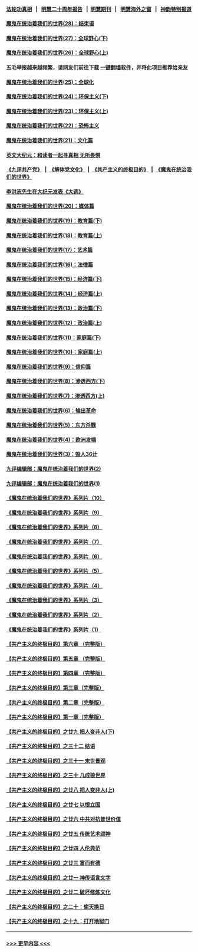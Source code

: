 #### [法轮功真相](https://github.com/gfw-breaker/truth/blob/master/README.md?t=0) &nbsp;&nbsp;|&nbsp;&nbsp; [明慧二十周年报告](https://github.com/gfw-breaker/mh-reports/blob/master/README.md?t=0) &nbsp;&nbsp;|&nbsp;&nbsp;[明慧期刊](https://github.com/gfw-breaker/mh-qikan) &nbsp;&nbsp;|&nbsp;&nbsp; [明慧海外之窗](https://github.com/gfw-breaker/mh-news/blob/master/README.md?t=0) &nbsp;&nbsp;|&nbsp;&nbsp; [神韵特别报道](https://github.com/gfw-breaker/mh-news/blob/master/shenyun.md?t=0)
#### [魔鬼在统治着我们的世界(28)：结束语](../pages/nsc422/n10936246.md?t=06250601) 
#### [魔鬼在统治着我们的世界(27)：全球野心(下)](../pages/nsc422/n10928319.md?t=06250601) 
#### [魔鬼在统治着我们的世界(26)：全球野心(上)](../pages/nsc422/n10900318.md?t=06250601) 
#### 五毛举报越来越频繁，请网友们前往下载 [一键翻墙软件](https://github.com/gfw-breaker/ssr-accounts)，并将此项目推荐给亲友
#### [魔鬼在统治着我们的世界(25)：全球化](../pages/nsc422/n10788205.md?t=06250601) 
#### [魔鬼在统治着我们的世界(24)：环保主义(下)](../pages/nsc422/n10695307.md?t=06250601) 
#### [魔鬼在统治着我们的世界(23)：环保主义(上)](../pages/nsc422/n10688613.md?t=06250601) 
#### [魔鬼在统治着我们的世界(22)：恐怖主义](../pages/nsc422/n10614727.md?t=06250601) 
#### [魔鬼在统治着我们的世界(21)：文化篇](../pages/nsc422/n10597706.md?t=06250601) 
#### [英文大纪元：和读者一起寻真相 无所畏惧](../pages/nsc422/n12542027.md?t=06250601) 
#### [《九评共产党》](https://github.com/begood0513/9ping.md/blob/master/README.md) &nbsp;|&nbsp; [《解体党文化》](../../../../jtdwh.md/blob/master/README.md)  &nbsp;|&nbsp; [《共产主义的终极目的》](../../../../gczydzjmd.md/blob/master/README.md) &nbsp;|&nbsp; [《魔鬼在统治我们的世界》](../../../../mgztzwmdsj.md/blob/master/README.md) 
#### [李洪志先生在大纪元发表《大选》](../pages/nsc422/n12534746.md?t=06250601) 
#### [魔鬼在统治着我们的世界(20)：媒体篇](../pages/nsc422/n10586579.md?t=06250601) 
#### [魔鬼在统治着我们的世界(19)：教育篇(下)](../pages/nsc422/n10564808.md?t=06250601) 
#### [魔鬼在统治着我们的世界(18)：教育篇(上)](../pages/nsc422/n10526970.md?t=06250601) 
#### [魔鬼在统治着我们的世界(17)：艺术篇](../pages/nsc422/n10499093.md?t=06250601) 
#### [魔鬼在统治着我们的世界(16)：法律篇](../pages/nsc422/n10485969.md?t=06250601) 
#### [魔鬼在统治着我们的世界(15)：经济篇(下)](../pages/nsc422/n10469975.md?t=06250601) 
#### [魔鬼在统治着我们的世界(14)：经济篇(上)](../pages/nsc422/n10457370.md?t=06250601) 
#### [魔鬼在统治着我们的世界(13)：政治篇(下)](../pages/nsc422/n10448270.md?t=06250601) 
#### [魔鬼在统治着我们的世界(12)：政治篇(上)](../pages/nsc422/n10444576.md?t=06250601) 
#### [魔鬼在统治着我们的世界(11)：家庭篇(下)](../pages/nsc422/n10440961.md?t=06250601) 
#### [魔鬼在统治着我们的世界(10)：家庭篇(上)](../pages/nsc422/n10435448.md?t=06250601) 
#### [魔鬼在统治着我们的世界(9)：信仰篇](../pages/nsc422/n10432159.md?t=06250601) 
#### [魔鬼在统治着我们的世界(8)：渗透西方(下)](../pages/nsc422/n10429603.md?t=06250601) 
#### [魔鬼在统治着我们的世界(7)：渗透西方(上)](../pages/nsc422/n10426013.md?t=06250601) 
#### [魔鬼在统治着我们的世界(6)：输出革命](../pages/nsc422/n10421536.md?t=06250601) 
#### [魔鬼在统治着我们的世界(5)：东方杀戮](../pages/nsc422/n10417707.md?t=06250601) 
#### [魔鬼在统治着我们的世界(4)：欧洲发端](../pages/nsc422/n10414890.md?t=06250601) 
#### [魔鬼在统治着我们的世界(3)：毁人36计](../pages/nsc422/n10411583.md?t=06250601) 
#### [九评编辑部：魔鬼在统治着我们的世界(2)](../pages/nsc422/n10410036.md?t=06250601) 
#### [九评编辑部：魔鬼在统治着我们的世界(1)](../pages/nsc422/n10406825.md?t=06250601) 
#### [《魔鬼在统治着我们的世界》系列片（10）](../pages/nsc422/n12292670.md?t=06250601) 
#### [《魔鬼在统治着我们的世界》系列片（9）](../pages/nsc422/n12290859.md?t=06250601) 
#### [《魔鬼在统治着我们的世界》系列片（8）](../pages/nsc422/n12287445.md?t=06250601) 
#### [《魔鬼在统治着我们的世界》系列片（7）](../pages/nsc422/n12283425.md?t=06250601) 
#### [《魔鬼在统治着我们的世界》系列片（6）](../pages/nsc422/n12282314.md?t=06250601) 
#### [《魔鬼在统治着我们的世界》系列片（5）](../pages/nsc422/n12281419.md?t=06250601) 
#### [《魔鬼在统治着我们的世界》系列片（4）](../pages/nsc422/n12274024.md?t=06250601) 
#### [《魔鬼在统治着我们的世界》系列片（3）](../pages/nsc422/n12271322.md?t=06250601) 
#### [《魔鬼在统治着我们的世界》系列片（2）](../pages/nsc422/n12269049.md?t=06250601) 
#### [《魔鬼在统治着我们的世界》系列片（1）](../pages/nsc422/n12267575.md?t=06250601) 
#### [【共产主义的终极目的】第六章 （完整版）](../pages/nsc422/n11428913.md?t=06250601) 
#### [【共产主义的终极目的】第五章 （完整版）](../pages/nsc422/n11428912.md?t=06250601) 
#### [【共产主义的终极目的】第四章 （完整版）](../pages/nsc422/n11428907.md?t=06250601) 
#### [【共产主义的终极目的】第三章（完整版）](../pages/nsc422/n11428848.md?t=06250601) 
#### [【共产主义的终极目的】第二章（完整版）](../pages/nsc422/n11428831.md?t=06250601) 
#### [【共产主义的终极目的】第一章（完整版）](../pages/nsc422/n11417651.md?t=06250601) 
#### [【共产主义的终极目的】之廿九 把人变非人(下)](../pages/nsc422/n11344140.md?t=06250601) 
#### [【共产主义的终极目的】之三十二 结语](../pages/nsc422/n11360535.md?t=06250601) 
#### [【共产主义的终极目的】之三十一 末世景观](../pages/nsc422/n11351129.md?t=06250601) 
#### [【共产主义的终极目的】之三十 几成狼世界](../pages/nsc422/n11348280.md?t=06250601) 
#### [【共产主义的终极目的】之廿八 把人变非人(上)](../pages/nsc422/n11340492.md?t=06250601) 
#### [【共产主义的终极目的】之廿七 以恨立国](../pages/nsc422/n11336944.md?t=06250601) 
#### [【共产主义的终极目的】之廿六 中共对抗普世价值](../pages/nsc422/n11324785.md?t=06250601) 
#### [【共产主义的终极目的】之廿五 传统艺术颂神](../pages/nsc422/n11296396.md?t=06250601) 
#### [【共产主义的终极目的】之廿四 人伦典范](../pages/nsc422/n11296397.md?t=06250601) 
#### [【共产主义的终极目的】之廿三 富而有德](../pages/nsc422/n11283598.md?t=06250601) 
#### [【共产主义的终极目的】之廿一 神传语言文字](../pages/nsc422/n11263265.md?t=06250601) 
#### [【共产主义的终极目的】之廿二 破坏修炼文化](../pages/nsc422/n11245728.md?t=06250601) 
#### [【共产主义的终极目的】之二十：偷天换日](../pages/nsc422/n11238846.md?t=06250601) 
#### [【共产主义的终极目的】之十九：打开地狱门](../pages/nsc422/n11206376.md?t=06250601) 

----
#### [ >>> 更早内容 <<< ](../indexes/nsc422-earlier.md)
